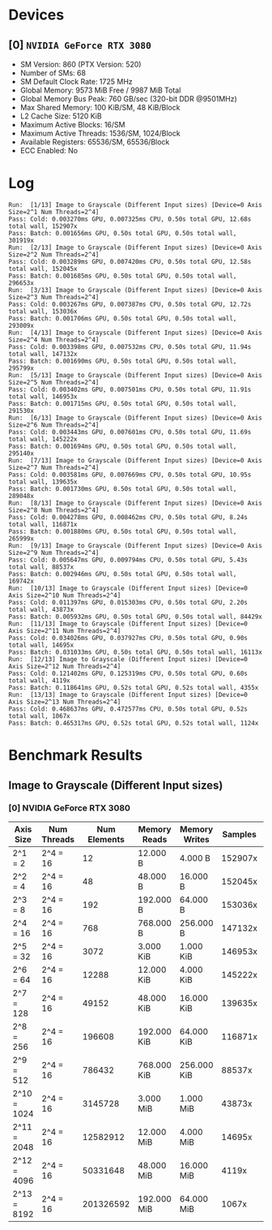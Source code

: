 # Devices

## [0] `NVIDIA GeForce RTX 3080`
* SM Version: 860 (PTX Version: 520)
* Number of SMs: 68
* SM Default Clock Rate: 1725 MHz
* Global Memory: 9573 MiB Free / 9987 MiB Total
* Global Memory Bus Peak: 760 GB/sec (320-bit DDR @9501MHz)
* Max Shared Memory: 100 KiB/SM, 48 KiB/Block
* L2 Cache Size: 5120 KiB
* Maximum Active Blocks: 16/SM
* Maximum Active Threads: 1536/SM, 1024/Block
* Available Registers: 65536/SM, 65536/Block
* ECC Enabled: No

# Log

```
Run:  [1/13] Image to Grayscale (Different Input sizes) [Device=0 Axis Size=2^1 Num Threads=2^4]
Pass: Cold: 0.003270ms GPU, 0.007325ms CPU, 0.50s total GPU, 12.68s total wall, 152907x 
Pass: Batch: 0.001656ms GPU, 0.50s total GPU, 0.50s total wall, 301919x
Run:  [2/13] Image to Grayscale (Different Input sizes) [Device=0 Axis Size=2^2 Num Threads=2^4]
Pass: Cold: 0.003289ms GPU, 0.007420ms CPU, 0.50s total GPU, 12.58s total wall, 152045x 
Pass: Batch: 0.001685ms GPU, 0.50s total GPU, 0.50s total wall, 296653x
Run:  [3/13] Image to Grayscale (Different Input sizes) [Device=0 Axis Size=2^3 Num Threads=2^4]
Pass: Cold: 0.003267ms GPU, 0.007387ms CPU, 0.50s total GPU, 12.72s total wall, 153036x 
Pass: Batch: 0.001706ms GPU, 0.50s total GPU, 0.50s total wall, 293009x
Run:  [4/13] Image to Grayscale (Different Input sizes) [Device=0 Axis Size=2^4 Num Threads=2^4]
Pass: Cold: 0.003398ms GPU, 0.007532ms CPU, 0.50s total GPU, 11.94s total wall, 147132x 
Pass: Batch: 0.001690ms GPU, 0.50s total GPU, 0.50s total wall, 295799x
Run:  [5/13] Image to Grayscale (Different Input sizes) [Device=0 Axis Size=2^5 Num Threads=2^4]
Pass: Cold: 0.003402ms GPU, 0.007501ms CPU, 0.50s total GPU, 11.91s total wall, 146953x 
Pass: Batch: 0.001715ms GPU, 0.50s total GPU, 0.50s total wall, 291530x
Run:  [6/13] Image to Grayscale (Different Input sizes) [Device=0 Axis Size=2^6 Num Threads=2^4]
Pass: Cold: 0.003443ms GPU, 0.007601ms CPU, 0.50s total GPU, 11.69s total wall, 145222x 
Pass: Batch: 0.001694ms GPU, 0.50s total GPU, 0.50s total wall, 295140x
Run:  [7/13] Image to Grayscale (Different Input sizes) [Device=0 Axis Size=2^7 Num Threads=2^4]
Pass: Cold: 0.003581ms GPU, 0.007669ms CPU, 0.50s total GPU, 10.95s total wall, 139635x 
Pass: Batch: 0.001730ms GPU, 0.50s total GPU, 0.50s total wall, 289048x
Run:  [8/13] Image to Grayscale (Different Input sizes) [Device=0 Axis Size=2^8 Num Threads=2^4]
Pass: Cold: 0.004278ms GPU, 0.008462ms CPU, 0.50s total GPU, 8.24s total wall, 116871x 
Pass: Batch: 0.001880ms GPU, 0.50s total GPU, 0.50s total wall, 265999x
Run:  [9/13] Image to Grayscale (Different Input sizes) [Device=0 Axis Size=2^9 Num Threads=2^4]
Pass: Cold: 0.005647ms GPU, 0.009794ms CPU, 0.50s total GPU, 5.43s total wall, 88537x 
Pass: Batch: 0.002946ms GPU, 0.50s total GPU, 0.50s total wall, 169742x
Run:  [10/13] Image to Grayscale (Different Input sizes) [Device=0 Axis Size=2^10 Num Threads=2^4]
Pass: Cold: 0.011397ms GPU, 0.015303ms CPU, 0.50s total GPU, 2.20s total wall, 43873x 
Pass: Batch: 0.005932ms GPU, 0.50s total GPU, 0.50s total wall, 84429x
Run:  [11/13] Image to Grayscale (Different Input sizes) [Device=0 Axis Size=2^11 Num Threads=2^4]
Pass: Cold: 0.034026ms GPU, 0.037927ms CPU, 0.50s total GPU, 0.90s total wall, 14695x 
Pass: Batch: 0.031033ms GPU, 0.50s total GPU, 0.50s total wall, 16113x
Run:  [12/13] Image to Grayscale (Different Input sizes) [Device=0 Axis Size=2^12 Num Threads=2^4]
Pass: Cold: 0.121402ms GPU, 0.125319ms CPU, 0.50s total GPU, 0.60s total wall, 4119x 
Pass: Batch: 0.118641ms GPU, 0.52s total GPU, 0.52s total wall, 4355x
Run:  [13/13] Image to Grayscale (Different Input sizes) [Device=0 Axis Size=2^13 Num Threads=2^4]
Pass: Cold: 0.468637ms GPU, 0.472577ms CPU, 0.50s total GPU, 0.52s total wall, 1067x 
Pass: Batch: 0.465317ms GPU, 0.52s total GPU, 0.52s total wall, 1124x
```

# Benchmark Results

## Image to Grayscale (Different Input sizes)

### [0] NVIDIA GeForce RTX 3080

|  Axis Size  | Num Threads | Num Elements | Memory Reads | Memory Writes | Samples |  CPU Time  |  Noise  |  GPU Time  | Noise  |  Elem/s  | GlobalMem BW | BWUtil | Samples | Batch GPU  |
|-------------|-------------|--------------|--------------|---------------|---------|------------|---------|------------|--------|----------|--------------|--------|---------|------------|
|     2^1 = 2 |    2^4 = 16 |           12 |     12.000 B |       4.000 B | 152907x |   7.325 us | 124.33% |   3.270 us | 12.33% |   3.670M |   4.893 MB/s |  0.00% | 301919x |   1.656 us |
|     2^2 = 4 |    2^4 = 16 |           48 |     48.000 B |      16.000 B | 152045x |   7.420 us | 126.07% |   3.289 us | 12.49% |  14.596M |  19.462 MB/s |  0.00% | 296653x |   1.685 us |
|     2^3 = 8 |    2^4 = 16 |          192 |    192.000 B |      64.000 B | 153036x |   7.387 us | 126.53% |   3.267 us | 12.35% |  58.766M |  78.354 MB/s |  0.01% | 293009x |   1.706 us |
|    2^4 = 16 |    2^4 = 16 |          768 |    768.000 B |     256.000 B | 147132x |   7.532 us | 122.81% |   3.398 us | 12.79% | 225.993M | 301.324 MB/s |  0.04% | 295799x |   1.690 us |
|    2^5 = 32 |    2^4 = 16 |         3072 |    3.000 KiB |     1.000 KiB | 146953x |   7.501 us | 121.37% |   3.402 us | 13.56% | 902.874M |   1.204 GB/s |  0.16% | 291530x |   1.715 us |
|    2^6 = 64 |    2^4 = 16 |        12288 |   12.000 KiB |     4.000 KiB | 145222x |   7.601 us | 121.32% |   3.443 us | 14.02% |   3.569G |   4.759 GB/s |  0.63% | 295140x |   1.694 us |
|   2^7 = 128 |    2^4 = 16 |        49152 |   48.000 KiB |    16.000 KiB | 139635x |   7.669 us | 114.50% |   3.581 us | 13.90% |  13.727G |  18.302 GB/s |  2.41% | 289048x |   1.730 us |
|   2^8 = 256 |    2^4 = 16 |       196608 |  192.000 KiB |    64.000 KiB | 116871x |   8.462 us |  98.19% |   4.278 us |  9.81% |  45.955G |  61.274 GB/s |  8.06% | 265999x |   1.880 us |
|   2^9 = 512 |    2^4 = 16 |       786432 |  768.000 KiB |   256.000 KiB |  88537x |   9.794 us |  73.80% |   5.647 us |  8.54% | 139.256G | 185.674 GB/s | 24.43% | 169742x |   2.946 us |
| 2^10 = 1024 |    2^4 = 16 |      3145728 |    3.000 MiB |     1.000 MiB |  43873x |  15.303 us |  34.40% |  11.397 us |  2.99% | 276.019G | 368.026 GB/s | 48.42% |  84429x |   5.932 us |
| 2^11 = 2048 |    2^4 = 16 |     12582912 |   12.000 MiB |     4.000 MiB |  14695x |  37.927 us |  11.52% |  34.026 us |  1.23% | 369.799G | 493.065 GB/s | 64.87% |  16113x |  31.033 us |
| 2^12 = 4096 |    2^4 = 16 |     50331648 |   48.000 MiB |    16.000 MiB |   4119x | 125.319 us |   3.67% | 121.402 us |  0.41% | 414.585G | 552.781 GB/s | 72.73% |   4355x | 118.641 us |
| 2^13 = 8192 |    2^4 = 16 |    201326592 |  192.000 MiB |    64.000 MiB |   1067x | 472.577 us |   0.87% | 468.637 us |  0.24% | 429.600G | 572.800 GB/s | 75.36% |   1124x | 465.317 us |
